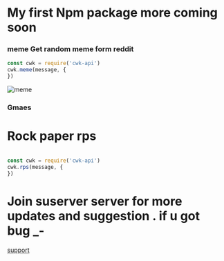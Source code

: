 # My first Npm package more coming soon

 ### meme Get random meme form reddit 
```js
const cwk = require('cwk-api') 
cwk.meme(message, {
})
```

![meme](https://media.discordapp.net/attachments/864948519256850503/868015580366635008/Screenshot_2021-07-23-11-53-46-61_5a415ff834f6bc153619606941c55eb5.jpg)


### Gmaes


# Rock paper rps

```js

const cwk = require('cwk-api') 
cwk.rps(message, {
})
```
# Join suserver server for more updates and suggestion . if u got bug  _-  

[support](https://discord.gg/cwkhan)
